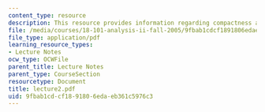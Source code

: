 ```yaml
---
content_type: resource
description: This resource provides information regarding compactness and connectedness.
file: /media/courses/18-101-analysis-ii-fall-2005/9fbab1cdcf1891806edaeb361c5976c3_lecture2.pdf
file_type: application/pdf
learning_resource_types:
- Lecture Notes
ocw_type: OCWFile
parent_title: Lecture Notes
parent_type: CourseSection
resourcetype: Document
title: lecture2.pdf
uid: 9fbab1cd-cf18-9180-6eda-eb361c5976c3
---
```

